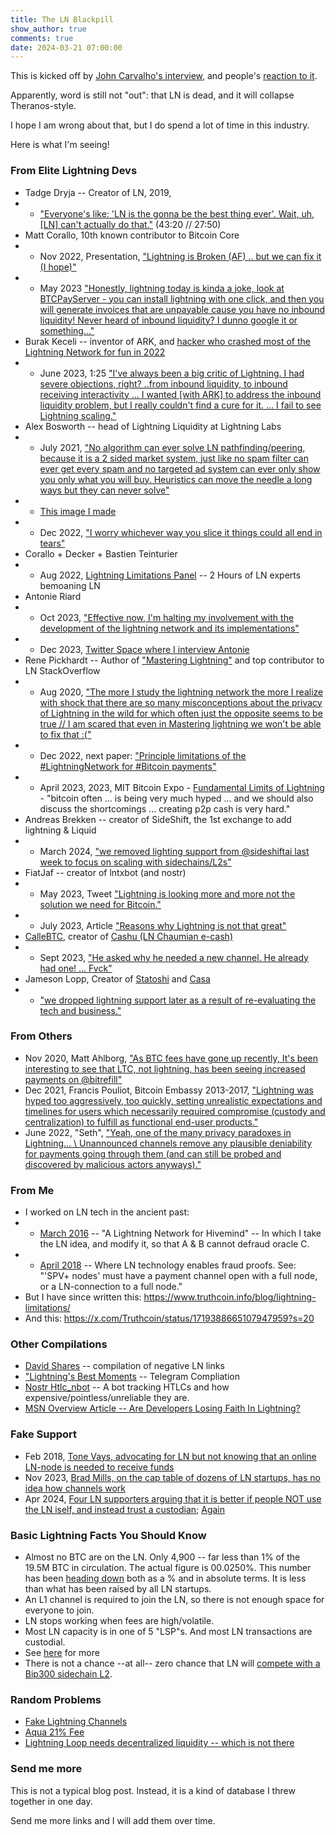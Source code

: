 ```yaml
---
title: The LN Blackpill
show_author: true
comments: true
date: 2024-03-21 07:00:00
---
```




This is kicked off by [John Carvalho's interview](https://www.youtube.com/live/faoG_aDHIYk?si=50OdZsy5z5zFpnw2&t=450), and people's [reaction to it](https://x.com/theonevortex/status/1770811861534933406?s=20).

Apparently, word is still not "out": that LN is dead, and it will collapse Theranos-style.

I hope I am wrong about that, but I do spend a lot of time in this industry.

Here is what I'm seeing!



### From Elite Lightning Devs

* Tadge Dryja -- Creator of LN, 2019,
* * ["Everyone's like: 'LN is the gonna be the best thing ever'. Wait, uh, [LN] can't actually do that."](https://www.youtube.com/watch?v=LnG5H62I7Ko) (43:20 // 27:50)
* Matt Corallo, 10th known contributor to Bitcoin Core
* * Nov 2022, Presentation, ["Lightning is Broken (AF) .. but we can fix it (I hope)"](https://www.youtube.com/watch?v=s9KMRWkcwtE)
* * May 2023 ["Honestly, lightning today is kinda a joke, look at BTCPayServer - you can install lightning with one click, and then you will generate invoices that are unpayable cause you have no inbound liquidity! Never heard of inbound liquidity? I dunno google it or something..."](https://twitter.com/TheBlueMatt/status/1654713334506168321)
* Burak Keceli -- inventor of ARK, and [hacker who crashed most of the Lightning Network for fun in 2022](https://www.coindesk.com/tech/2022/11/02/rogue-actor-disrupts-lightning-network-with-a-single-transaction/)
* * June 2023, 1:25 ["I've always been a big critic of Lightning. I had severe objections, right? ..from inbound liquidity, to inbound receiving interactivity ... I wanted [with ARK] to address the inbound liquidity problem, but I really couldn't find a cure for it. ... I fail to see Lightning scaling."](https://www.youtube.com/watch?v=EocWax43QgQ)
* Alex Bosworth -- head of Lightning Liquidity at Lightning Labs
* * July 2021, ["No algorithm can ever solve LN pathfinding/peering, because it is a 2 sided market system, just like no spam filter can ever get every spam and no targeted ad system can ever only show you only what you will buy. Heuristics can move the needle a long ways but they can never solve"]( https://twitter.com/alexbosworth/status/1420398649087971336?s=20)
* * [This image I made](https://www.truthcoin.info/images/real-ln-tweets.png)
* * Dec 2022, ["I worry whichever way you slice it things could all end in tears"](https://twitter.com/alexbosworth/status/1601059715060236288?s=20)
* Corallo + Decker + Bastien Teinturier
* * Aug 2022, [Lightning Limitations Panel](https://www.youtube.com/watch?v=BjFjK-f9ts0) -- 2 Hours of LN experts bemoaning LN
* Antonie Riard
* * Oct 2023, ["Effective now, I'm halting my involvement with the development of the lightning network and its implementations"](https://lists.linuxfoundation.org/pipermail/lightning-dev/2023-October/004154.html)
* * Dec 2023, [Twitter Space where I interview Antonie](https://twitter.com/i/spaces/1gqxvQzmVABJB)
* Rene Pickhardt -- Author of ["Mastering Lightning"](https://www.amazon.com/Mastering-Lightning-Network-Blockchain-Protocol/dp/1492054860) and top contributor to LN StackOverflow
* * Aug 2020, ["The more I study the lightning network the more I realize with shock that there are so many misconceptions about the privacy of Lightning in the wild for which often just the opposite seems to be true // I am scared that even in Mastering lightning we won't be able to fix that :("](https://twitter.com/renepickhardt/status/1298918019159207942?s=20)
* * Dec 2022, next paper: ["Principle limitations of the #LightningNetwork for #Bitcoin payments"](https://twitter.com/renepickhardt/status/1605189724293169153?s=20)
* * April 2023, 2023, MIT Bitcoin Expo - [Fundamental Limits of Lightning](https://www.youtube.com/watch?v=B2cEyoh4R3g) - "bitcoin often ... is being very much hyped ... and we should also discuss the shortcomings ... creating p2p cash is very hard."
* Andreas Brekken -- creator of SideShift, the 1st exchange to add lightning & Liquid
* * March 2024, ["we removed lighting support from @sideshiftai last week to focus on scaling with sidechains/L2s"](https://twitter.com/abrkn/status/1770685548442628601)
* FiatJaf -- creator of lntxbot (and nostr)
* * May 2023, Tweet ["Lightning is looking more and more not the solution we need for Bitcoin."](https://twitter.com/fiatjaf/status/1655368938081984512?s=20)
* *  July 2023, Article ["Reasons why Lightning is not that great"](https://fiatjaf.com/04e9e814.html)
* [CalleBTC](https://twitter.com/callebtc), creator of [Cashu (LN Chaumian e-cash)](https://valuestack.xyz/cashu-chaumian-mints-explained/)
* * Sept 2023, ["He asked why he needed a new channel. He already had one! ... Fvck"](https://x.com/callebtc/status/1701486817806082232)
* Jameson Lopp, Creator of [Statoshi](https://blog.lopp.net/statoshi-developer-s-guide/) and [Casa](https://bitcoinmagazine.com/business/bitcoin-company-casa-raises-21-million-launches-api)
* * ["we dropped lightning support later as a result of re-evaluating the tech and business."](https://x.com/lopp/status/1782838127721099317)

### From Others

* Nov 2020, Matt Ahlborg, ["As BTC fees have gone up recently, It's been interesting to see that LTC, not lightning, has been seeing increased payments on @bitrefill"](https://twitter.com/MattAhlborg/status/1330926883643469826)
* Dec 2021, Francis Pouliot, Bitcoin Embassy 2013-2017, ["Lightning was hyped too aggressively, too quickly, setting unrealistic expectations and timelines for users which necessarily required compromise (custody and centralization) to fulfill as functional end-user products."](https://twitter.com/francispouliot_/status/1473665832534294536?s=20)
* June 2022, "Seth", ["Yeah, one of the many privacy paradoxes in Lightning... \\ Unannounced channels remove any plausible deniability for payments going through them (and can still be probed and discovered by malicious actors anyways)."](https://twitter.com/sethforprivacy/status/1532817167703588864?s=20)




### From Me

* I worked on LN tech in the ancient past:
* * [March 2016](https://bitcoinhivemind.com/blog/lightning-network/) -- "A Lightning Network for Hivemind" -- In which I take the LN idea, and modify it, so that A & B cannot defraud oracle C.
* * [April 2018](https://www.truthcoin.info/blog/fraud-proofs/) -- Where LN technology enables fraud proofs. See: "'SPV+ nodes' must have a payment channel open with a full node, or a LN-connection to a full node."
* But I have since written this: https://www.truthcoin.info/blog/lightning-limitations/
* And this: https://x.com/Truthcoin/status/1719388665107947959?s=20


### Other Compilations

* [David Shares](https://github.com/davidshares/Lightning-Network/blob/main/README.md) -- compilation of negative LN links
* ["Lightning's Best Moments](https://t.me/lightningfantasy) -- Telegram Compliation
* [Nostr Htlc_nbot](https://nostrrr.com/p/npub1l8wk5a39qcnqkw9z60jmgepp8shy073cwapfl60wvrs8rgc6qltsq66m2c) -- A bot tracking HTLCs and how expensive/pointless/unreliable they are.
* [MSN Overview Article -- Are Developers Losing Faith In Lightning?](https://www.msn.com/en-us/news/technology/are-bitcoin-developers-losing-faith-in-lightning/ar-BB1kXyOt)


### Fake Support

* Feb 2018, [Tone Vays, advocating for LN but not knowing that an online LN-node is needed to receive funds](https://www.youtube.com/watch?t=40m4s&v=9_WCaqcGnZ8)
* Nov 2023, [Brad Mills, on the cap table of dozens of LN startups, has no idea how channels work](https://x.com/ercwl/status/1725903544660705728?s=20)
* Apr 2024, [Four LN supporters arguing that it is better if people NOT use the LN iself, and instead trust a custodian](https://twitter.com/DontTraceMeBruh/status/1777616386149191757?t=_16ccamNMXNGuHZCm4i90w&s=19); [Again](https://x.com/day_nft_io/status/1777275649591304696)


### Basic Lightning Facts You Should Know

* Almost no BTC are on the LN. Only 4,900 -- far less than 1% of the 19.5M BTC in circulation. The actual figure is 00.0250%. This number has been [heading down](https://bitcoinvisuals.com/ln-capacity) both as a % and in absolute terms. It is less than what has been raised by all LN startups.
* An L1 channel is required to join the LN, so there is not enough space for everyone to join.
* LN stops working when fees are high/volatile.
* Most LN capacity is in one of 5 "LSP"s. And most LN transactions are custodial.
* See [here](https://x.com/Truthcoin/status/1719388665107947959?s=20) for more
* There is not a chance --at all-- zero chance that LN will [compete with a Bip300 sidechain L2](https://www.truthcoin.info/blog/thunder/).


### Random Problems

* [Fake Lightning Channels](https://thebitcoinmanual.com/articles/fake-lightning-channels/)
* [Aqua 21% Fee](https://fxtwitter.com/NEEDcreations/status/1778953732178296858)
* [Lightning Loop needs decentralized liquidity -- which is not there](https://twitter.com/alexbosworth/status/1616100850841300993?s=20)




<!--

### Other

Michael Saylor said, to me in person:

* "why can't we just put zCash, on a layer3 on top of a lightning super-node"
* "everyone, every company, will have thousands of thousands of lightning channels" (in response to the "not everyone can have a LN channel" math)
* "it won't matter if the nodes are custodial or not"

-->


### Send me more

This is not a typical blog post. Instead, it is a kind of database I threw together in one day.

Send me more links and I will add them over time.